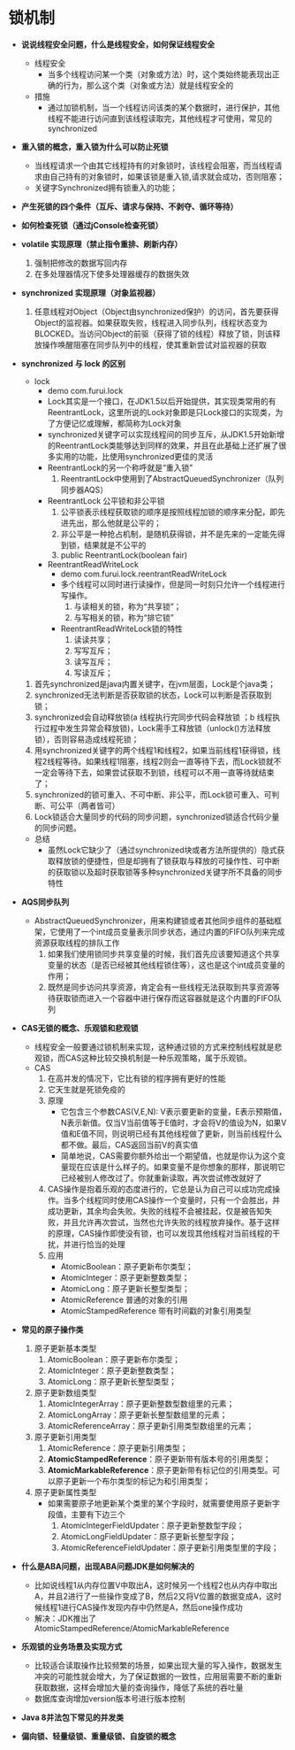 # 锁机制
* **说说线程安全问题，什么是线程安全，如何保证线程安全**
   * 线程安全
      * 当多个线程访问某一个类（对象或方法）时，这个类始终能表现出正确的行为，那么这个类（对象或方法）就是线程安全的
   * 措施
      * 通过加锁机制，当一个线程访问该类的某个数据时，进行保护，其他线程不能进行访问直到该线程读取完，其他线程才可使用，常见的synchronized
      
* **重入锁的概念，重入锁为什么可以防止死锁**
   * 当线程请求一个由其它线程持有的对象锁时，该线程会阻塞，而当线程请求由自己持有的对象锁时，如果该锁是重入锁,请求就会成功，否则阻塞；
   * 关键字Synchronized拥有锁重入的功能；
   
* **产生死锁的四个条件（互斥、请求与保持、不剥夺、循环等待）**

* **如何检查死锁（通过jConsole检查死锁）**

* **volatile 实现原理（禁止指令重排、刷新内存）**
    1. 强制把修改的数据写回内存
    2. 在多处理器情况下使多处理器缓存的数据失效
* **synchronized 实现原理（对象监视器）**
    1. 任意线程对Object（Object由synchronized保护）的访问，首先要获得Object的监视器。如果获取失败，线程进入同步队列，线程状态变为BLOCKED。当访问Object的前驱（获得了锁的线程）释放了锁，则该释放操作唤醒阻塞在同步队列中的线程，使其重新尝试对监视器的获取

* **synchronized 与 lock 的区别**
   * lock
      * demo com.furui.lock
      * Lock其实是一个接口，在JDK1.5以后开始提供，其实现类常用的有ReentrantLock，这里所说的Lock对象即是只Lock接口的实现类，为了方便记忆或理解，都简称为Lock对象
      * synchronized关键字可以实现线程间的同步互斥，从JDK1.5开始新增的ReentrantLock类能够达到同样的效果，并且在此基础上还扩展了很多实用的功能，比使用synchronized更佳的灵活
      * ReentrantLock的另一个称呼就是“重入锁”
         1. ReentrantLock中使用到了AbstractQueuedSynchronizer（队列同步器AQS）
      * ReentrantLock 公平锁和非公平锁
         1. 公平锁表示线程获取锁的顺序是按照线程加锁的顺序来分配，即先进先出，那么他就是公平的；
         2. 非公平是一种抢占机制，是随机获得锁，并不是先来的一定能先得到锁，结果就是不公平的
         3. public ReentrantLock(boolean fair)
      * ReentrantReadWriteLock
         * demo com.furui.lock.reentrantReadWriteLock
         * 多个线程可以同时进行读操作，但是同一时刻只允许一个线程进行写操作。
            1. 与读相关的锁，称为“共享锁”；
            2. 与写相关的锁，称为“排它锁”
         * ReentrantReadWriteLock锁的特性
            1. 读读共享； 
            2. 写写互斥； 
            3. 读写互斥； 
            4. 写读互斥；
   1. 首先synchronized是java内置关键字，在jvm层面，Lock是个java类；
   2. synchronized无法判断是否获取锁的状态，Lock可以判断是否获取到锁；
   3. synchronized会自动释放锁(a 线程执行完同步代码会释放锁 ；b 线程执行过程中发生异常会释放锁)，Lock需手工释放锁（unlock()方法释放锁），否则容易造成线程死锁；
   4. 用synchronized关键字的两个线程1和线程2，如果当前线程1获得锁，线程2线程等待。如果线程1阻塞，线程2则会一直等待下去，而Lock锁就不一定会等待下去，如果尝试获取不到锁，线程可以不用一直等待就结束了；
   5. synchronized的锁可重入、不可中断、非公平，而Lock锁可重入、可判断、可公平（两者皆可）
   6. Lock锁适合大量同步的代码的同步问题，synchronized锁适合代码少量的同步问题。
   * 总结
       * 虽然Lock它缺少了（通过synchronized块或者方法所提供的）隐式获取释放锁的便捷性，但是却拥有了锁获取与释放的可操作性、可中断的获取锁以及超时获取锁等多种synchronized关键字所不具备的同步特性
       
* **AQS同步队列**
   * AbstractQueuedSynchronizer，用来构建锁或者其他同步组件的基础框架，它使用了一个int成员变量表示同步状态，通过内置的FIFO队列来完成资源获取线程的排队工作
      1. 如果我们使用锁同步共享变量的时候，我们首先应该要知道这个共享变量的状态（是否已经被其他线程锁住等），这也是这个int成员变量的作用；
      2. 既然是同步访问共享资源，肯定会有一些线程无法获取到共享资源等待获取锁而进入一个容器中进行保存而这容器就是这个内置的FIFO队列
      
* **CAS无锁的概念、乐观锁和悲观锁**
   * 线程安全一般要通过锁机制来实现，这种通过锁的方式来控制线程就是悲观锁，而CAS这种比较交换机制是一种乐观策略，属于乐观锁。
   * CAS 
      1. 在高并发的情况下，它比有锁的程序拥有更好的性能
      2. 它天生就是死锁免疫的
      3. 原理
         * 它包含三个参数CAS(V,E,N): V表示要更新的变量，E表示预期值，N表示新值。仅当V当前值等于E值时，才会将V的值设为N，如果V值和E值不同，则说明已经有其他线程做了更新，则当前线程什么都不做。最后，CAS返回当前V的真实值
         * 简单地说，CAS需要你额外给出一个期望值，也就是你认为这个变量现在应该是什么样子的。如果变量不是你想象的那样，那说明它已经被别人修改过了。你就重新读取，再次尝试修改就好了
      4. CAS操作是抱着乐观的态度进行的，它总是认为自己可以成功完成操作。当多个线程同时使用CAS操作一个变量时，只有一个会胜出，并成功更新，其余均会失败。失败的线程不会被挂起，仅是被告知失败，并且允许再次尝试，当然也允许失败的线程放弃操作。基于这样的原理，CAS操作即使没有锁，也可以发现其他线程对当前线程的干扰，并进行恰当的处理
      5. 应用
         * AtomicBoolean：原子更新布尔类型；
         * AtomicInteger：原子更新整数类型；
         * AtomicLong：原子更新长整型类型；
         * AtomicReference 普通的对象的引用
         * AtomicStampedReference 带有时间戳的对象引用类型
         
* **常见的原子操作类**
   1. 原子更新基本类型
      1. AtomicBoolean：原子更新布尔类型；
      2. AtomicInteger：原子更新整数类型；
      3. AtomicLong：原子更新长整型类型；
   2. 原子更新数组类型
      1. AtomicIntegerArray：原子更新整数型数组里的元素；
      2. AtomicLongArray：原子更新长整型数组里的元素；
      3. AtomicReferenceArray：原子更新引用类型数组里的元素；
   3. 原子更新引用类型
      1. AtomicReference：原子更新引用类型；
      2. **AtomicStampedReference**：原子更新带有版本号的引用类型；
      3. **AtomicMarkableReference**：原子更新带有标记位的引用类型。可以原子更新一个布尔类型的标记为和引用类型；
   4. 原子更新属性类型
      * 如果需要原子地更新某个类里的某个字段时，就需要使用原子更新字段值，主要有下边三个
         1. AtomicIntegerFieldUpdater：原子更新整数型字段；
         2. AtomicLongFieldUpdater：原子更新长整型字段；
         3. AtomicReferenceFieldUpdater：原子更新引用类型里的字段；
         
* **什么是ABA问题，出现ABA问题JDK是如何解决的**
   * 比如说线程1从内存位置V中取出A，这时候另一个线程2也从内存中取出A，并且2进行了一些操作变成了B，然后2又将V位置的数据变成A，这时候线程1进行CAS操作发现内存中仍然是A，然后one操作成功
   * 解决：JDK推出了 AtomicStampedReference/AtomicMarkableReference
   
* **乐观锁的业务场景及实现方式**
   * 比较适合读取操作比较频繁的场景，如果出现大量的写入操作，数据发生冲突的可能性就会增大，为了保证数据的一致性，应用层需要不断的重新获取数据，这样会增加大量的查询操作，降低了系统的吞吐量
   * 数据库查询增加version版本号进行版本控制
   
* **Java 8并法包下常见的并发类**
* **偏向锁、轻量级锁、重量级锁、自旋锁的概念**
